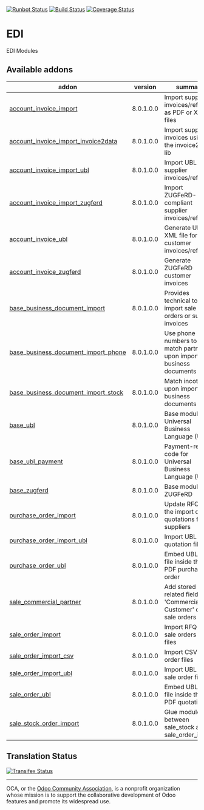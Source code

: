 [![Runbot Status](https://runbot.odoo-community.org/runbot/badge/flat/226/8.0.svg)](https://runbot.odoo-community.org/runbot/repo/github-com-oca-edi-226)
[![Build Status](https://travis-ci.org/OCA/edi.svg?branch=8.0)](https://travis-ci.org/OCA/edi)
[![Coverage Status](https://coveralls.io/repos/OCA/edi/badge.svg?branch=8.0&service=github)](https://coveralls.io/github/OCA/edi?branch=8.0)

# EDI

EDI Modules

[//]: # (addons)
Available addons
----------------
addon | version | summary
--- | --- | ---
[account_invoice_import](account_invoice_import/) | 8.0.1.0.0 | Import supplier invoices/refunds as PDF or XML files
[account_invoice_import_invoice2data](account_invoice_import_invoice2data/) | 8.0.1.0.0 | Import supplier invoices using the invoice2data lib
[account_invoice_import_ubl](account_invoice_import_ubl/) | 8.0.1.0.0 | Import UBL XML supplier invoices/refunds
[account_invoice_import_zugferd](account_invoice_import_zugferd/) | 8.0.1.0.0 | Import ZUGFeRD-compliant supplier invoices/refunds
[account_invoice_ubl](account_invoice_ubl/) | 8.0.1.0.0 | Generate UBL XML file for customer invoices/refunds
[account_invoice_zugferd](account_invoice_zugferd/) | 8.0.1.0.0 | Generate ZUGFeRD customer invoices
[base_business_document_import](base_business_document_import/) | 8.0.1.0.0 | Provides technical tools to import sale orders or supplier invoices
[base_business_document_import_phone](base_business_document_import_phone/) | 8.0.1.0.0 | Use phone numbers to match partners upon import of business documents
[base_business_document_import_stock](base_business_document_import_stock/) | 8.0.1.0.0 | Match incoterms upon import of business documents
[base_ubl](base_ubl/) | 8.0.1.0.0 | Base module for Universal Business Language (UBL)
[base_ubl_payment](base_ubl_payment/) | 8.0.1.0.0 | Payment-related code for Universal Business Language (UBL)
[base_zugferd](base_zugferd/) | 8.0.1.0.0 | Base module for ZUGFeRD
[purchase_order_import](purchase_order_import/) | 8.0.1.0.0 | Update RFQ via the import of quotations from suppliers
[purchase_order_import_ubl](purchase_order_import_ubl/) | 8.0.1.0.0 | Import UBL XML quotation files
[purchase_order_ubl](purchase_order_ubl/) | 8.0.1.0.0 | Embed UBL XML file inside the PDF purchase order
[sale_commercial_partner](sale_commercial_partner/) | 8.0.1.0.0 | Add stored related field 'Commercial Customer' on sale orders
[sale_order_import](sale_order_import/) | 8.0.1.0.0 | Import RFQ or sale orders from files
[sale_order_import_csv](sale_order_import_csv/) | 8.0.1.0.0 | Import CSV sale order files
[sale_order_import_ubl](sale_order_import_ubl/) | 8.0.1.0.0 | Import UBL XML sale order files
[sale_order_ubl](sale_order_ubl/) | 8.0.1.0.0 | Embed UBL XML file inside the PDF quotation
[sale_stock_order_import](sale_stock_order_import/) | 8.0.1.0.0 | Glue module between sale_stock and sale_order_import

[//]: # (end addons)

Translation Status
------------------
[![Transifex Status](https://www.transifex.com/projects/p/OCA-edi-8-0/chart/image_png)](https://www.transifex.com/projects/p/OCA-edi-8-0)

----

OCA, or the [Odoo Community Association](http://odoo-community.org/), is a nonprofit organization whose
mission is to support the collaborative development of Odoo features and
promote its widespread use.
